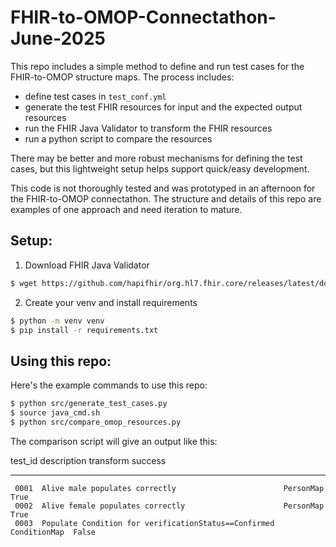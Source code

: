 # FHIR-to-OMOP-Connectathon-June-2025

This repo includes a simple method to define and run test cases for the FHIR-to-OMOP structure maps. The process includes:

- define test cases in `test_conf.yml`
- generate the test FHIR resources for input and the expected output resources
- run the FHIR Java Validator to transform the FHIR resources
- run a python script to compare the resources

There may be better and more robust mechanisms for defining the test cases, but this lightweight setup helps support quick/easy development.

This code is not thoroughly tested and was prototyped in an afternoon for the FHIR-to-OMOP connectathon. The structure and details of this repo are examples of one approach and need iteration to mature.

## Setup:

1. Download FHIR Java Validator  

```sh
$ wget https://github.com/hapifhir/org.hl7.fhir.core/releases/latest/download/validator_cli.jar
```

2. Create your venv and install requirements  

```sh 
$ python -m venv venv
$ pip install -r requirements.txt
```

## Using this repo:

Here's the example commands to use this repo:

```sh
$ python src/generate_test_cases.py
$ source java_cmd.sh 
$ python src/compare_omop_resources.py 
```

The comparison script will give an output like this: 

  test_id  description                                           transform     success
---------  ----------------------------------------------------  ------------  ---------
     0001  Alive male populates correctly                        PersonMap     True
     0002  Alive female populates correctly                      PersonMap     True
     0003  Populate Condition for verificationStatus==Confirmed  ConditionMap  False

